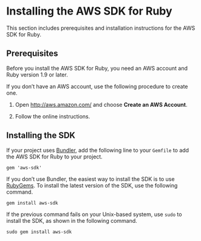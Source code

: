 # Installing the AWS SDK for Ruby<a name="setup-install"></a>

This section includes prerequisites and installation instructions for the AWS SDK for Ruby\.

## Prerequisites<a name="aws-ruby-sdk-prerequisites"></a>

Before you install the AWS SDK for Ruby, you need an AWS account and Ruby version 1\.9 or later\.

If you don’t have an AWS account, use the following procedure to create one\.

1. Open [http://aws\.amazon\.com/](https://aws.amazon.com/) and choose **Create an AWS Account**\.

1. Follow the online instructions\.

## Installing the SDK<a name="installing-the-sdk"></a>

If your project uses [Bundler](http://bundler.io/), add the following line to your `Gemfile` to add the AWS SDK for Ruby to your project\.

```
gem 'aws-sdk'
```

If you don’t use Bundler, the easiest way to install the SDK is to use [RubyGems](https://rubygems.org/gems/aws-sdk/)\. To install the latest version of the SDK, use the following command\.

```
gem install aws-sdk
```

If the previous command fails on your Unix\-based system, use `sudo` to install the SDK, as shown in the following command\.

```
sudo gem install aws-sdk
```